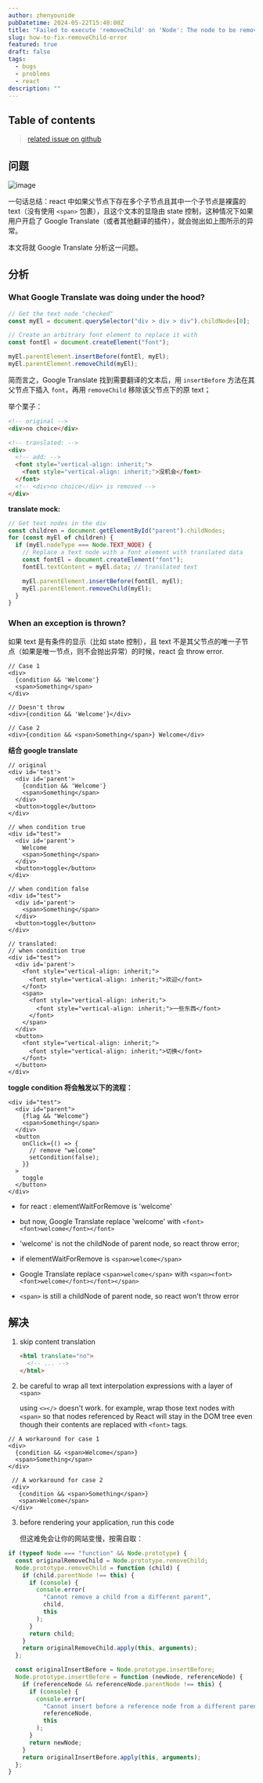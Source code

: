 ```yaml
---
author: zhenyounide
pubDatetime: 2024-05-22T15:40:00Z
title: "Failed to execute 'removeChild' on 'Node': The node to be removed is not a child of this node"
slug: how-to-fix-removeChild-error
featured: true
draft: false
tags:
  - bugs
  - problems
  - react
description: ""
---
```


## Table of contents

<!-- 隐藏的区域 -->

> [related issue on github](https://github.com/facebook/react/issues/11538)

## 问题

![image](/faile-to-remove-child.png)

一句话总结：react 中如果父节点下存在多个子节点且其中一个子节点是裸露的 text（没有使用 `<span>` 包裹），且这个文本的显隐由 state 控制，这种情况下如果用户开启了 Google Translate（或者其他翻译的插件），就会抛出如上图所示的异常。

本文将就 Google Translate 分析这一问题。

## 分析

### What Google Translate was doing under the hood?

```js
// Get the text node "checked"
const myEl = document.querySelector("div > div > div").childNodes[0];

// Create an arbitrary font element to replace it with
const fontEl = document.createElement("font");

myEl.parentElement.insertBefore(fontEl, myEl);
myEl.parentElement.removeChild(myEl);
```

简而言之，Google Translate 找到需要翻译的文本后，用 `insertBefore` 方法在其父节点下插入 `font`，再用 `removeChild` 移除该父节点下的原 text；

举个栗子：

```html
<!-- original -->
<div>no choice</div>

<!-- translated: -->
<div>
  <!-- add: -->
  <font style="vertical-align: inherit;">
    <font style="vertical-align: inherit;">没机会</font>
  </font>
  <!-- <div>no choice</div> is removed -->
</div>
```

**translate mock:**

```js
// Get text nodes in the div
const children = document.getElementById("parent").childNodes;
for (const myEl of children) {
  if (myEl.nodeType === Node.TEXT_NODE) {
    // Replace a text node with a font element with translated data
    const fontEl = document.createElement("font");
    fontEl.textContent = myEl.data; // translated text

    myEl.parentElement.insertBefore(fontEl, myEl);
    myEl.parentElement.removeChild(myEl);
  }
}
```

### When an exception is thrown?

如果 text 是有条件的显示（比如 state 控制），且 text 不是其父节点的唯一子节点（如果是唯一节点，则不会抛出异常）的时候，react 会 throw error.

```tsx
// Case 1
<div>
  {condition && 'Welcome'}
  <span>Something</span>
</div>

// Doesn't throw
<div>{condition && 'Welcome'}</div>

// Case 2
<div>{condition && <span>Something</span>} Welcome</div>
```

**结合 google translate**

```tsx
// original
<div id='test'>
  <div id='parent'>
    {condition && 'Welcome'}
    <span>Something</span>
  </div>
  <button>toggle</button>
</div>

// when condition true
<div id="test">
  <div id='parent'>
    Welcome
    <span>Something</span>
  </div>
  <button>toggle</button>
</div>

// when condition false
<div id="test">
  <div id='parent'>
    <span>Something</span>
  </div>
  <button>toggle</button>
</div>

// translated:
// when condition true
<div id="test">
  <div id='parent'>
    <font style="vertical-align: inherit;">
      <font style="vertical-align: inherit;">欢迎</font>
    </font>
    <span>
      <font style="vertical-align: inherit;">
        <font style="vertical-align: inherit;">一些东西</font>
      </font>
    </span>
  </div>
  <button>
    <font style="vertical-align: inherit;">
      <font style="vertical-align: inherit;">切换</font>
    </font>
  </button>
</div>
```

**toggle condition 将会触发以下的流程：**

```tsx
<div id="test">
  <div id="parent">
    {flag && "Welcome"}
    <span>Something</span>
  </div>
  <button
    onClick={() => {
      // remove "welcome"
      setCondition(false);
    }}
  >
    toggle
  </button>
</div>
```

- for react : elementWaitForRemove is 'welcome'
- but now, Google Translate replace 'welcome' with `<font><font>welcome</font></font>`
- 'welcome' is not the childNode of parent node, so react throw error;

- if elementWaitForRemove is `<span>welcome</span>`
- Google Translate replace `<span>welcome</span>` with `<span><font><font>welcome</font></font></span>`
- `<span>` is still a childNode of parent node, so react won't throw error

## 解决

1. skip content translation

   ```html
   <html translate="no">
     <!-- ... -->
   </html>
   ```

2. be careful to wrap all text interpolation expressions with a layer of `<span>`

   using `<></>` doesn't work.
   for example, wrap those text nodes with `<span>` so that nodes referenced by React will stay in the DOM tree even though their contents are replaced with `<font>` tags.

```tsx
// A workaround for case 1
<div>
  {condition && <span>Welcome</span>}
  <span>Something</span>
</div>

 // A workaround for case 2
 <div>
   {condition && <span>Something</span>}
   <span>Welcome</span>
 </div>
```

3. before rendering your application, run this code

   但这难免会让你的网站变慢，按需自取：

```js
if (typeof Node === "function" && Node.prototype) {
  const originalRemoveChild = Node.prototype.removeChild;
  Node.prototype.removeChild = function (child) {
    if (child.parentNode !== this) {
      if (console) {
        console.error(
          "Cannot remove a child from a different parent",
          child,
          this
        );
      }
      return child;
    }
    return originalRemoveChild.apply(this, arguments);
  };

  const originalInsertBefore = Node.prototype.insertBefore;
  Node.prototype.insertBefore = function (newNode, referenceNode) {
    if (referenceNode && referenceNode.parentNode !== this) {
      if (console) {
        console.error(
          "Cannot insert before a reference node from a different parent",
          referenceNode,
          this
        );
      }
      return newNode;
    }
    return originalInsertBefore.apply(this, arguments);
  };
}
```
